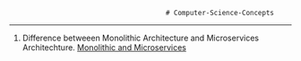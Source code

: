                                            # Computer-Science-Concepts
--------------------------------------------------------------------------------------------------------------------
1. Difference betweeen Monolithic Architecture and Microservices Architechture.
[Monolithic and Microservices](./assets/Architecture.pdf)